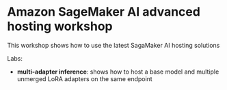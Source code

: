 # Amazon SageMaker AI advanced hosting workshop

This workshop shows how to use the latest SagaMaker AI hosting solutions

Labs:
- **multi-adapter inference**: shows how to host a base model and multiple unmerged LoRA adapters on the same endpoint

